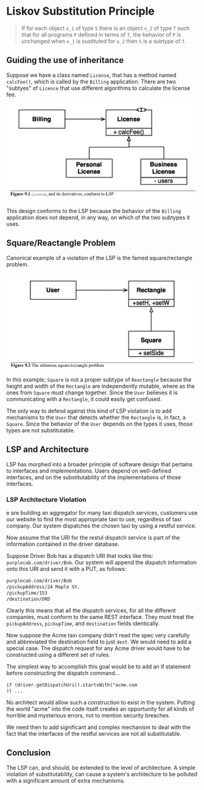 # Liskov Substitution Principle

> If for each object `o_1` of type `S` there is an object `o_2` of type `T` such that for all programs `P` defined in terms of `T`, the behavior of `P` is unchanged when `o_1` is sustituted for `o_2` then `S` is a subtype of `T`.

## Guiding the use of inheritance

Suppose we have a class named `License`, that has a method named `calcFee()`, which is called by the `Billing` application. There are two "subtyes" of `Licence` that use different algorithms to calculate the license fee.

![lsp](./lsp-1.png)

This design conforms to the LSP because the behavior of the `Billing` application does not depend, in any way, on which of the two subtypes it uses.

## Square/Reactangle Problem

Canonical example of a violation of the LSP is the famed square/rectangle problem.

![lsp](./lsp-2.png)

In this example, `Square` is not a proper subtype of `Reactangle` because the height and width of the `Rectangle` are independently mutable, where as the ones from `Square` must change together. Since the `User` believes it is communicating with a `Rectangle`, it could easily get confused.

The only way to defend against this kind of LSP violation is to add mechanisms to the `User` that detects whether the `Rectangle` is, in fact, a `Square`. Since the behavior of the `User` depends on the types it uses, those types are not substitutable.

## LSP and Architecture

LSP has morphed into a broader principle of software design that pertains to interfaces and implementations. Users depend on well-defined interfaces, and on the substitutability of the implementations of those interfaces.

### LSP Architecture Violation

e are building an aggregator for many taxi dispatch services, customers use our website to find the most appropriate taxi to use, regardless of taxi company. Our system dispatches the chosen taxi by using a restful service.

Now assume that the URI for the restul dispatch service is part of the information contained in the driver database.

Suppose Driver Bob has a dispatch URI that looks like this: `purplecab.com/driver/Bob`. Our system will append the dispatch information onto this URI and send it with a PUT, as follows:

```text
purplecab.com/driver/Bob
/pickupAddress/24 Maple St.
/pickupTime/153
/destination/ORD
```

Clearly this means that all the dispatch services, for all the different companies, must conform to the same REST interface. They must treat the `pickupAddress`, `pickupTime`, and `destination` fields identically.

Now suppose the Acme taxi company didn't read the spec very carefully and abbreviated the destination field to just `dest`. We would need to add a special case. The dispatch request for any Acme driver would have to be constructed using a different set of rules.

The simplest way to accomplish this goal would be to add an if statement before constructing the dispatch command...

```text
if (driver.getDispatchUri().startsWith("acme.com
)) ...
```

No architect would allow such a construction to exist in the system. Putting the world "acme" into the code itself creates an opportunity for all kinds of horrible and mysterious errors, not to mention security breaches.

We need then to add significant and complex mechanism to deal with the fact that the interfaces of the restful services are not all substitutable.

## Conclusion

The LSP can, and should, be extended to the level of architecture. A simple violation of substitutability, can cause a system's architecture to be polluted with a significant amount of extra mechanisms.
